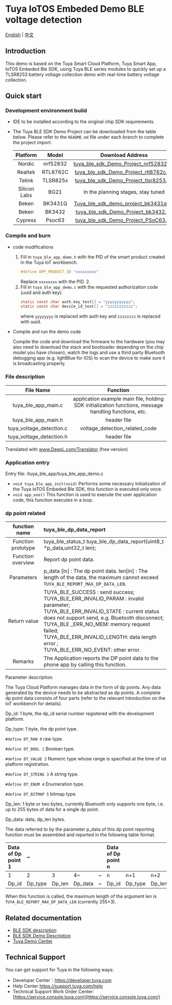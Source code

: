 # Tuya IoTOS Embeded Demo BLE voltage detection

[English](./README.md) | [中文](./README_zh.md) 



## Introduction 

This demo is based on the Tuya Smart Cloud Platform, Tuya Smart App, IoTOS Embeded Ble SDK, using Tuya BLE series modules to quickly set up a TLSR8253 battery voltage collection demo with real-time battery voltage collection.


## Quick start 

### Development environment build 

+ IDE to be installed according to the original chip SDK requirements.

+ The Tuya BLE SDK Demo Project can be downloaded from the table below. Please refer to the `README.md` file under each branch to complete the project import.

  | Platform | Model | Download Address |
  | :----------: | :------: | :----------------------------------------------------------: |
  | Nordic | nrf52832 | [tuya_ble_sdk_Demo_Project_nrf52832.git](https://github.com/TuyaInc/tuya_ble_sdk_Demo_Project_nrf52832.git) | Realtek
  | Realtek | RTL8762C | [tuya_ble_sdk_Demo_Project_rtl8762c.git](https://github.com/TuyaInc/tuya_ble_sdk_Demo_Project_rtl8762c.git) | tulya_ble_sdk_Demo_rtl8762c.git
  | Telink | TLSR825x | [tuya_ble_sdk_Demo_Project_tlsr8253.git](https://github.com/TuyaInc/tuya_ble_sdk_Demo_Project_tlsr8253.git) | tlsr8253.git
  | Silicon Labs | BG21 | In the planning stages, stay tuned |
  | Beken | BK3431Q | [Tuya_ble_sdk_demo_project_bk3431q.git](https://github.com/TuyaInc/Tuya_ble_sdk_demo_project_bk3431q.git) |
  | Beken | BK3432 | [ tuya_ble_sdk_Demo_Project_bk3432.git](https://github.com/TuyaInc/tuya_ble_sdk_Demo_Project_bk3432.git) |
  | Cypress | Psoc63 | [tuya_ble_sdk_Demo_Project_PSoC63.git](https://github.com/TuyaInc/tuya_ble_sdk_Demo_Project_PSoC63.git) |



### Compile and burn

+ code modifications

  1. Fill in `tuya_ble_app_demo.h` with the PID of the smart product created in the Tuya IoT workbench.
     ```c
     #define APP_PRODUCT_ID "xxxxxxxxx"
     ```
     Replace `xxxxxxxx` with the PID. 2.
  2. Fill in `tuya_ble_app_demo.c` with the requested authorization code (uuid and auth key).
     ```c
     static const char auth_key_test[] = "yyyyyyyyyyy";
     static const char device_id_test[] = "zzzzzzzzzzz";
     ```
      where `yyyyyyyy` is replaced with auth key and `zzzzzzzz` is replaced with uuid.
+ Compile and run the demo code

  Compile the code and download the firmware to the hardware (you may also need to download the stack and bootloader depending on the chip model you have chosen), watch the logs and use a third party Bluetooth debugging app (e.g. lightBlue for IOS) to scan the device to make sure it is broadcasting properly.



### File description 

| File Name | Function |
| :------------------------------: | :---------------------------------------------------------: |
| tuya_ble_app_main.c | application example main file, holding SDK initialization functions, message handling functions, etc. |
| tuya_ble_app_main.h | header file | tuya_ble_app_main.c
| tuya_voltage_detection.c | voltage_detection_related_code |
| tuya_voltage_detection.h | header file |

Translated with www.DeepL.com/Translator (free version)



### Application entry

Entry file: /tuya_ble_app/tuya_ble_app_demo.c

+ `void tuya_ble_app_init(void)` Performs some necessary initialization of the Tuya IoTOS Embeded Ble SDK, this function is executed only once.
+ `void app_exe()` This function is used to execute the user application code, this function executes in a loop.



### dp point related 

| function name | tuya_ble_dp_data_report |
| :------: | :----------------------------------------------------------- |
| Function prototype | tuya_ble_status_t tuya_ble_dp_data_report(uint8_t *p_data,uint32_t len); |
| Function overview | Report dp point data.                                               | | p_data
| Parameters | p_data [in] : The dp point data. len[in] : The length of the data, the maximum cannot exceed `TUYA_BLE_REPORT_MAX_DP_DATA_LEN`. | return value
| Return value | TUYA_BLE_SUCCESS : send success;<br/>TUYA_BLE_ERR_INVALID_PARAM : invalid parameter;<br/>TUYA_BLE_ERR_INVALID_STATE : current status does not support send, e.g. Bluetooth disconnect;<br/>TUYA_BLE _ERR_NO_MEM: memory request failed;<br/>TUYA_BLE_ERR_INVALID_LENGTH: data length error ;<br/>TUYA_BLE_ERR_NO_EVENT: other error. |TUYA_BLE_ERR_NO_EVENT
| Remarks | The Application reports the DP point data to the phone app by calling this function. |

Parameter description.

The Tuya Cloud Platform manages data in the form of dp points. Any data generated by the device needs to be abstracted as dp points. A complete dp point data consists of four parts (refer to the relevant introduction on the IoT workbench for details).

Dp_id: 1 byte, the dp_id serial number registered with the development platform.

Dp_type: 1 byte, the dp point type.

`#define DT_RAW 0` raw type.

`#define DT_BOOL 1` Boolean type.

`#define DT_VALUE 2` Numeric type whose range is specified at the time of iot platform registration.

`#define DT_STRING 3` A string type.

`#define DT_ENUM 4` Enumeration type.

`#define DT_BITMAP 5` bitmap type.

Dp_len: 1 byte or two bytes, currently Bluetooth only supports one byte, i.e. up to 255 bytes of data for a single dp point.

Dp_data: data, dp_len bytes.



The data referred to by the parameter p_data of this dp point reporting function must be assembled and reported in the following table format.

| Data of Dp point 1 | ~       |        |         |      | Data of Dp point n |         |        |         |
| :----------------- | :------ | :----- | :------ | :--- | :----------------- | :------ | :----- | :------ |
| 1                  | 2       | 3      | 4~      | ~    | n                  | n+1     | n+2    | n+3~    |
| Dp_id              | Dp_type | Dp_len | Dp_data | ~    | Dp_id              | Dp_type | Dp_len | Dp_data |

When this function is called, the maximum length of the argument len is `TUYA_BLE_REPORT_MAX_DP_DATA_LEN` (currently 255+3).



## Related documentation 

+ [BLE SDK description](https://developer.tuya.com/cn/docs/iot/device-development/embedded-software-development/module-sdk-development-access/ble-chip-sdk/tuya-ble-sdk-user-guide?id=K9h5zc4e5djd9#title-17-tuya%20ble%20sdk%20callback%20event%20%E4%BB%8B%E7%BB%8D) 
+ [BLE SDK Demo Description](https://developer.tuya.com/cn/docs/iot/device-development/embedded-software-development/module-sdk-development-access/ble-chip-sdk/tuya-ble-sdk-demo-instruction-manual?id=K9gq09szmvy2o) 
+ [Tuya Demo Center](https://developer.tuya.com/demo)  



## Technical Support 

You can get support for Tuya in the following ways:

+ Developer Center：https://developer.tuya.com
+ Help Center https://support.tuya.com/help
+ Technical Support Work Order Center: [https://service.console.tuya.com](https://service.console.tuya.com/) 
